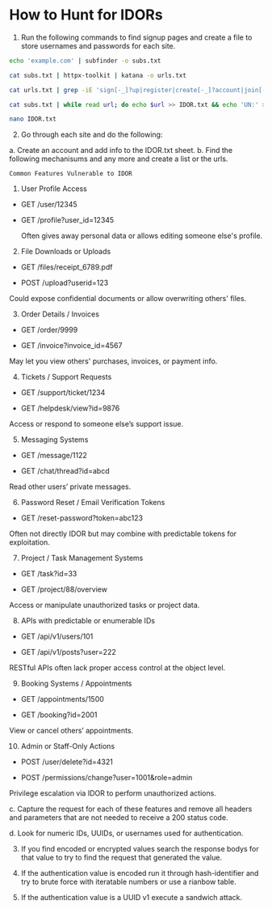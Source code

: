 # How to Hunt for IDORs

1. Run the following commands to find signup pages and create a file to store usernames and passwords for each site.

```bash
echo 'example.com' | subfinder -o subs.txt

cat subs.txt | httpx-toolkit | katana -o urls.txt

cat urls.txt | grep -iE 'sign[-_]?up|register|create[-_]?account|join[-_]?now' | sort -u >> signup.txt

cat subs.txt | while read url; do echo $url >> IDOR.txt && echo 'UN:' >> IDOR.txt && echo 'PW:' >> IDOR.txt; done

nano IDOR.txt
```

2. Go through each site and do the following:

a. Create an account and add info to the IDOR.txt sheet.
b. Find the following mechanisums and any more and create a list or the urls.

`Common Features Vulnerable to IDOR`
1. User Profile Access

- GET /user/12345

- GET /profile?user_id=12345

  Often gives away personal data or allows editing someone else's profile.

2. File Downloads or Uploads

- GET /files/receipt_6789.pdf

- POST /upload?userid=123

Could expose confidential documents or allow overwriting others' files.

3. Order Details / Invoices

- GET /order/9999

- GET /invoice?invoice_id=4567

May let you view others' purchases, invoices, or payment info.

4. Tickets / Support Requests

- GET /support/ticket/1234

- GET /helpdesk/view?id=9876

Access or respond to someone else’s support issue.

5. Messaging Systems

- GET /message/1122

- GET /chat/thread?id=abcd

Read other users’ private messages.

6. Password Reset / Email Verification Tokens

- GET /reset-password?token=abc123

Often not directly IDOR but may combine with predictable tokens for exploitation.

7. Project / Task Management Systems

- GET /task?id=33

- GET /project/88/overview

Access or manipulate unauthorized tasks or project data.

8. APIs with predictable or enumerable IDs

- GET /api/v1/users/101

- GET /api/v1/posts?user=222

RESTful APIs often lack proper access control at the object level.

9. Booking Systems / Appointments

- GET /appointments/1500

- GET /booking?id=2001

View or cancel others’ appointments.

10. Admin or Staff-Only Actions

- POST /user/delete?id=4321

- POST /permissions/change?user=1001&role=admin

Privilege escalation via IDOR to perform unauthorized actions.


c. Capture the request for each of these features and remove all headers and parameters that are not needed to receive a 200 status code.

d. Look for numeric IDs, UUIDs, or usernames used for authentication.

3. If you find encoded or encrypted values search the response bodys for that value to try to find the request that generated the value. 

4. If the authentication value is encoded run it through hash-identifier and try to brute force with iteratable numbers or use a rianbow table.

5. If the authentication value is a UUID v1 execute a sandwich attack.
